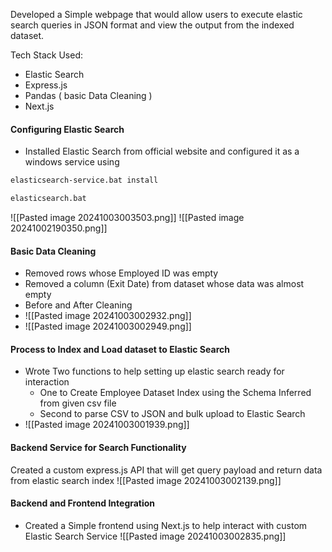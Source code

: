 Developed a Simple webpage that would allow users to execute elastic search queries in JSON format and view the output from the indexed dataset.

Tech Stack Used:
- Elastic Search
- Express.js
- Pandas ( basic Data Cleaning )
- Next.js


#### Configuring Elastic Search
- Installed Elastic Search from official website and configured it as a windows service using
```bash
elasticsearch-service.bat install

elasticsearch.bat
```
![[Pasted image 20241003003503.png]]
![[Pasted image 20241002190350.png]]

#### Basic Data Cleaning
- Removed rows whose Employed ID was empty
- Removed a column (Exit Date) from dataset whose data was almost empty
- Before and After Cleaning
- ![[Pasted image 20241003002932.png]]
- ![[Pasted image 20241003002949.png]]


#### Process to Index and Load dataset to Elastic Search
- Wrote Two functions to help setting up elastic search ready for interaction
	- One to Create Employee Dataset Index using the Schema Inferred from given csv file
	- Second to parse CSV to JSON and bulk upload to Elastic Search
- ![[Pasted image 20241003001939.png]]


#### Backend Service for Search Functionality
Created a custom express.js API that will get query payload and return data from elastic search index
![[Pasted image 20241003002139.png]]


#### Backend and Frontend Integration
- Created a Simple frontend using Next.js to help interact with custom Elastic Search Service
![[Pasted image 20241003002835.png]]

